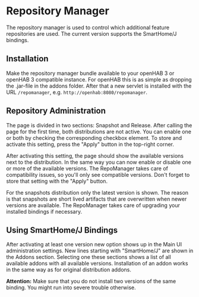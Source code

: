 # Repository Manager

The repository manager is used to control which additional feature repositories are used.
The current version supports the SmartHome/J bindings.

## Installation

Make the repository manager bundle available to your openHAB 3 or openHAB 3 compatible instance.
For openHAB this is as simple as dropping the .jar-file in the addons folder.
After that a new servlet is installed with the URL `/repomanager`, e.g. `http://openhab:8080/repomanager`.

## Repository Administration

The page is divided in two sections: Snapshot and Release.
After calling the page for the first time, both distributions are not active.
You can enable one or both by checking the corresponding checkbox element.
To store and activate this setting, press the "Apply" button in the top-right corner.

After activating this setting, the page should show the available versions next to the distribution.
In the same way you can now enable or disable one or more of the available versions.
The RepoManager takes care of compatibility issues, so you'll only see compatible versions.
Don't forget to store that setting with the "Apply" button.

For the snapshots distribution only the latest version is shown.
The reason is that snapshots are short lived artifacts that are overwritten when newer versions are available.
The RepoManager takes care of upgrading your installed bindings if necessary.

## Using SmartHome/J Bindings

After activating at least one version new option shows up in the Main UI administration settings.
New lines starting with "SmartHome/J" are shown in the Addons section.
Selecting one these sections shows a list of all available addons with all available versions.
Installation of an addon works in the same way as for original distribution addons.

**Attention:** Make sure that you do not install two versions of the same binding.
You might run into severe trouble otherwise.
